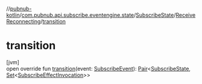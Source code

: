 //[pubnub-kotlin](../../../../index.md)/[com.pubnub.api.subscribe.eventengine.state](../../index.md)/[SubscribeState](../index.md)/[ReceiveReconnecting](index.md)/[transition](transition.md)

# transition

[jvm]\
open override fun [transition](transition.md)(event: [SubscribeEvent](../../../com.pubnub.api.subscribe.eventengine.event/-subscribe-event/index.md)): [Pair](https://kotlinlang.org/api/latest/jvm/stdlib/kotlin/-pair/index.html)&lt;[SubscribeState](../index.md), [Set](https://kotlinlang.org/api/latest/jvm/stdlib/kotlin.collections/-set/index.html)&lt;[SubscribeEffectInvocation](../../../com.pubnub.api.subscribe.eventengine.effect/-subscribe-effect-invocation/index.md)&gt;&gt;
